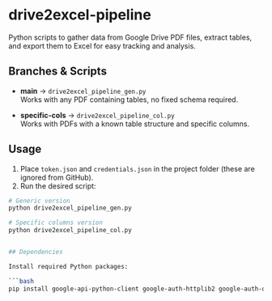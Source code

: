 # drive2excel-pipeline

Python scripts to gather data from Google Drive PDF files, extract tables, and export them to Excel for easy tracking and analysis.


## Branches & Scripts

- **main** → `drive2excel_pipeline_gen.py`  
  Works with any PDF containing tables, no fixed schema required.

- **specific-cols** → `drive2excel_pipeline_col.py`  
  Works with PDFs with a known table structure and specific columns.


## Usage

1. Place `token.json` and `credentials.json` in the project folder (these are ignored from GitHub).  
2. Run the desired script:

```bash
# Generic version
python drive2excel_pipeline_gen.py

# Specific columns version
python drive2excel_pipeline_col.py


## Dependencies

Install required Python packages:

```bash
pip install google-api-python-client google-auth-httplib2 google-auth-oauthlib openpyxl pandas camelot-py[cv]
```
